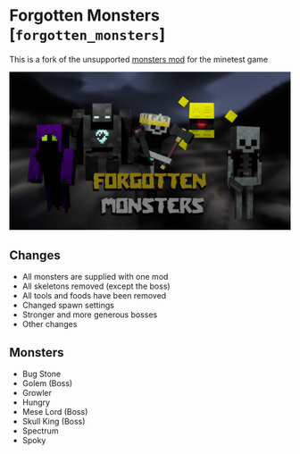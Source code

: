 # Forgotten Monsters [`forgotten_monsters`]

This is a fork of the unsupported [monsters mod](https://github.com/minetest-mods-camp/forgotten_monsters) for the minetest game

![Preview](./screenshot.png)

## Changes

* All monsters are supplied with one mod
* All skeletons removed (except the boss)
* All tools and foods have been removed
* Changed spawn settings
* Stronger and more generous bosses
* Other changes

## Monsters
* Bug Stone
* Golem (Boss)
* Growler
* Hungry
* Mese Lord (Boss)
* Skull King (Boss)
* Spectrum
* Spoky
